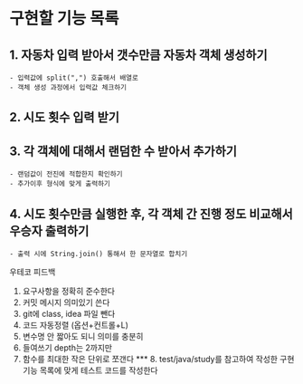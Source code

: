 # 구현할 기능 목록

## 1. 자동차 입력 받아서 갯수만큼 자동차 객체 생성하기
    - 입력값에 split(",") 호출해서 배열로
    - 객체 생성 과정에서 입력값 체크하기

## 2. 시도 횟수 입력 받기

## 3. 각 객체에 대해서 랜덤한 수 받아서 추가하기
    - 랜덤값이 전진에 적합한지 확인하기
    - 추가이후 형식에 맞게 출력하기

## 4. 시도 횟수만큼 실행한 후, 각 객체 간 진행 정도 비교해서 우승자 출력하기
    - 출력 시에 String.join() 통해서 한 문자열로 합치기



우테코 피드백
1. 요구사항을 정확히 준수한다
2. 커밋 메시지 의미있기 쓴다
3. git에 class, idea 파일 뺀다
4. 코드 자동정렬 (옵션+컨트롤+L)
5. 변수명 안 짧아도 되니 의미를 충분히
6. 들여쓰기 depth는 2까지만
7. 함수를 최대한 작은 단위로 쪼갠다
   *** 8. test/java/study를 참고하여 작성한 구현 기능 목록에 맞게 테스트 코드를 작성한다